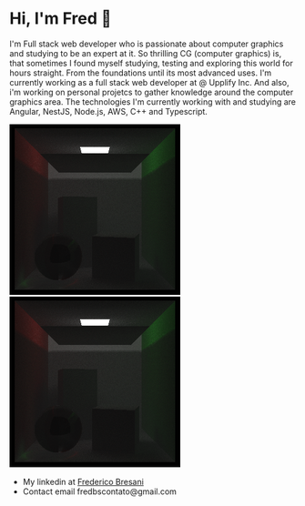 # Hi, I'm Fred 👋
I'm Full stack web developer who is passionate about computer graphics and studying to be an expert at it. So thrilling CG (computer graphics) is, that sometimes I found myself studying, testing and exploring this world for hours straight. From the foundations until its most advanced uses. I'm currently working as a full stack web developer at @ Upplify Inc. And also, i'm working on personal projetcs to gather knowledge around the computer graphics area. The technologies I'm currently working with and studying are Angular, NestJS, Node.js, AWS, C++ and Typescript. 

<div>
    <img src="https://raw.githubusercontent.com/FredericoBresani/path-tracer/bidirectional-path-tracing/presets/edge-case-30-samples-caustics.png"></td>
    <img src="https://raw.githubusercontent.com/FredericoBresani/path-tracer/bidirectional-path-tracing/presets/edge-case-30-samples-caustics.png"></td>
      <ul>
       <li>My linkedin at <a href="https://www.linkedin.com/in/fredericobs/" target="_blank">Frederico Bresani</a></li>
       <li>Contact email fredbscontato@gmail.com</li>
     </ul>
</div>



